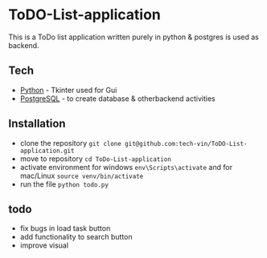 # ToDO-List-application
This is a ToDo list application written purely in python &amp; postgres is used as backend.

## Tech
* [Python](https://docs.python.org/3/library/tk.html) - Tkinter used for Gui 
* [PostgreSQL](https://www.postgresql.org/docs/) - to create database & otherbackend activities

## Installation
- clone the repository 
```git clone git@github.com:tech-vin/ToDO-List-application.git ```
- move to repository ```cd ToDo-List-application```
- activate environment for windows ```env\Scripts\activate``` and for mac/Linux ```source venv/bin/activate```
- run the file ```python todo.py```

## todo
- fix bugs in load task button
- add functionality to search button
- improve visual
